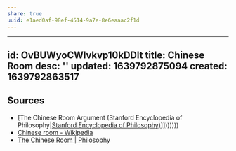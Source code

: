 ```yaml
---
share: true
uuid: e1aed0af-98ef-4514-9a7e-8e6eaaac2f1d
---
```

---
id: OvBUWyoCWlvkvp10kDDlt
title: Chinese Room
desc: ''
updated: 1639792875094
created: 1639792863517
---

## Sources

* [The Chinese Room Argument (Stanford Encyclopedia of Philosophy|[Stanford Encyclopedia of Philosophy)](/undefined)]]))))))
* [Chinese room - Wikipedia](https://en.wikipedia.org/wiki/Chinese_room)
* [The Chinese Room | Philosophy](https://philosophy.tamucc.edu/notes/chinese-room)